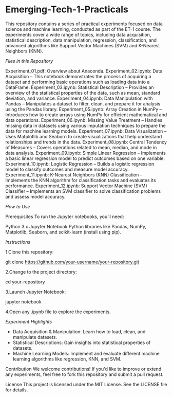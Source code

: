 # Emerging-Tech-1-Practicals

This repository contains a series of practical experiments focused on data science and machine learning, conducted as part of the ET-1 course. The experiments cover a wide range of topics, including data acquisition, statistical description, data manipulation, regression, classification, and advanced algorithms like Support Vector Machines (SVM) and K-Nearest Neighbors (KNN).

*Files in this Repository*

Experiment_01.pdf: Overview about Anaconda.
Experiment_02.ipynb: Data Acquisition – This notebook demonstrates the process of acquiring a dataset and performing basic operations such as loading data into a DataFrame.
Experiment_03.ipynb: Statistical Description – Provides an overview of the statistical properties of the data, such as mean, standard deviation, and variance.
Experiment_04.ipynb: Data Manipulation with Pandas – Manipulates a dataset to filter, clean, and prepare it for analysis using the Pandas library.
Experiment_05.ipynb: Array Creation in NumPy – Introduces how to create arrays using NumPy for efficient mathematical and data operations.
Experiment_06.ipynb: Missing Value Treatment – Handles missing data in datasets using various imputation techniques to prepare the data for machine learning models.
Experiment_07.ipynb: Data Visualization – Uses Matplotlib and Seaborn to create visualizations that help understand relationships and trends in the data.
Experiment_08.ipynb: Central Tendency of Measures – Covers operations related to mean, median, and mode in data analysis.
Experiment_09.ipynb: Simple Linear Regression – Implements a basic linear regression model to predict outcomes based on one variable.
Experiment_10.ipynb: Logistic Regression – Builds a logistic regression model to classify outcomes and measure model accuracy.
Experiment_11.ipynb: K-Nearest Neighbors (KNN) Classification – Implements the KNN algorithm for classification tasks and evaluates its performance.
Experiment_12.ipynb: Support Vector Machine (SVM) Classifier – Implements an SVM classifier to solve classification problems and assess model accuracy.


*How to Use*

Prerequisites
To run the Jupyter notebooks, you’ll need:

Python 3.x
Jupyter Notebook
Python libraries like Pandas, NumPy, Matplotlib, Seaborn, and scikit-learn (install using pip).

*Instructions*

1.Clone this repository:

git clone https://github.com/your-username/your-repository.git

2.Change to the project directory:

cd your-repository

3.Launch Jupyter Notebook:

jupyter notebook

4.Open any .ipynb file to explore the experiments.

*Experiment Highlights*

- Data Acquisition & Manipulation: Learn how to load, clean, and manipulate datasets.
- Statistical Descriptions: Gain insights into statistical properties of datasets.
- Machine Learning Models: Implement and evaluate different machine learning algorithms like regression, KNN, and SVM.
  
Contribution
We welcome contributions! If you'd like to improve or extend any experiments, feel free to fork this repository and submit a pull request.

License
This project is licensed under the MIT License. See the LICENSE file for details.

